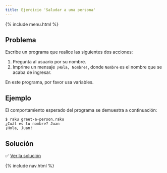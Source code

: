 ```yaml
---
title: Ejercicio 'Saludar a una persona'
---
```


{% include menu.html %}

## Problema

Escribe un programa que realice las siguientes dos acciones:

1. Pregunta al usuario por su nombre.
2. Imprime un mensaje `¡Hola, Nombre!`, donde `Nombre` es el nombre que se acaba de ingresar.

En este programa, por favor usa variables.

## Ejemplo

El comportamiento esperado del programa se demuestra a continuación:

```console
$ raku greet-a-person.raku
¿Cuál es tu nombre? Juan
¡Hola, Juan!
```

## Solución

✅ [Ver la solución](solution)

{% include nav.html %}